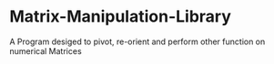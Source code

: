 # Matrix-Manipulation-Library
A Program desiged to pivot, re-orient and perform other function on numerical Matrices
